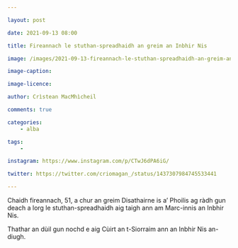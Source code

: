 ```yaml
---

layout: post

date: 2021-09-13 08:00

title: Fireannach le stuthan-spreadhaidh an greim an Inbhir Nis

image: /images/2021-09-13-fireannach-le-stuthan-spreadhaidh-an-greim-an-inbhir-nis.jpg

image-caption:

image-licence:

author: Crìstean MacMhìcheil

comments: true

categories:
    - alba

tags:
    -

instagram: https://www.instagram.com/p/CTwJ6dPA6iG/

twitter: https://twitter.com/criomagan_/status/1437307984745533441

---
```


Chaidh fireannach, 51, a chur an greim Disathairne is a’ Phoilis ag ràdh gun deach a lorg le stuthan-spreadhaidh aig taigh ann am Marc-innis an Inbhir Nis.

Thathar an dùil gun nochd e aig Cùirt an t-Siorraim ann an Inbhir Nis an-diugh.

<!--more-->
